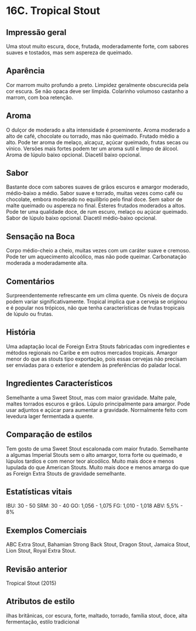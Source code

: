 # 16C. Tropical Stout

## Impressão geral

Uma stout muito escura, doce, frutada, moderadamente forte, com sabores suaves e tostados, mas sem aspereza de queimado.

## Aparência

Cor marrom muito profundo a preto. Limpidez geralmente obscurecida pela cor escura. Se não opaca deve ser límpida. Colarinho volumoso castanho a marrom, com boa retenção.

## Aroma

O dulçor de moderado a alta intensidade é proeminente. Aroma moderado a alto de café, chocolate ou torrado, mas não queimado. Frutado médio a alto. Pode ter aroma de melaço, alcaçuz, açúcar queimado, frutas secas ou vínico. Versões mais fortes podem ter um aroma sutil e limpo de álcool. Aroma de lúpulo baixo opcional. Diacetil baixo opcional.

## Sabor

Bastante doce com sabores suaves de grãos escuros e amargor moderado, médio-baixo a médio. Sabor suave e torrado, muitas vezes como café ou chocolate, embora moderado no equilíbrio pelo final doce. Sem sabor de malte queimado ou aspereza no final. Ésteres frutados moderados a altos. Pode ter uma qualidade doce, de rum escuro, melaço ou açúcar queimado. Sabor de lúpulo baixo opcional. Diacetil médio-baixo opcional.

## Sensação na Boca

Corpo médio-cheio a cheio, muitas vezes com um caráter suave e cremoso. Pode ter um aquecimento alcoólico, mas não pode queimar. Carbonatação moderada a moderadamente alta.

## Comentários

Surpreendentemente refrescante em um clima quente. Os níveis de doçura podem variar significativamente. Tropical implica que a cerveja se originou e é popular nos trópicos, não que tenha características de frutas tropicais de lúpulo ou frutas.

## História

Uma adaptação local de Foreign Extra Stouts fabricadas com ingredientes e métodos regionais no Caribe e em outros mercados tropicais. Amargor menor do que as stouts tipo exportação, pois essas cervejas não precisam ser enviadas para o exterior e atendem às preferências do paladar local.

## Ingredientes Característicos

Semelhante a uma Sweet Stout, mas com maior gravidade. Malte pale, maltes torrados escuros e grãos. Lúpulo principalmente para amargor. Pode usar adjuntos e açúcar para aumentar a gravidade. Normalmente feito com levedura lager fermentada a quente.

## Comparação de estilos

Tem gosto de uma Sweet Stout escalonada com maior frutado. Semelhante a algumas Imperial Stouts sem o alto amargor, torra forte ou queimado, e lúpulos tardios e com menor teor alcoólico. Muito mais doce e menos lupulada do que American Stouts. Muito mais doce e menos amarga do que as Foreign Extra Stouts de gravidade semelhante.

## Estatísticas vitais

IBU: 30 - 50
SRM: 30 - 40
GO: 1,056 - 1,075
FG: 1,010 - 1,018
ABV: 5,5% - 8%

## Exemplos Comerciais

ABC Extra Stout, Bahamian Strong Back Stout, Dragon Stout, Jamaica Stout, Lion Stout, Royal Extra Stout.

## Revisão anterior

Tropical Stout (2015)

## Atributos de estilo

ilhas britânicas, cor escura, forte, maltado, torrado, família stout, doce, alta fermentação, estilo tradicional